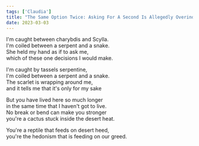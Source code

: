 ```yaml
---  
tags: ['Claudia']
title: "The Same Option Twice: Asking For A Second Is Allegedly Overindulgent"
date: 2023-03-03
---
```


I'm caught between charybdis and Scylla.  
I'm coiled between a serpent and a snake.  
She held my hand as if to ask me,  
which of these one decisions I would make.

I'm caught by tassels serpentine,  
I'm coiled between a serpent and a snake.  
The scarlet is wrapping around me,  
and it tells me that it's only for my sake

But you have lived here so much longer  
in the same time that I haven't got to live.  
No break or bend can make you stronger  
you're a cactus stuck inside the desert heat.

You're a reptile that feeds on desert heed,  
you're the hedonism that is feeding on our greed.
